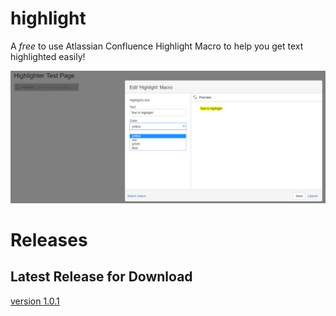 # highlight
A *free* to use Atlassian Confluence Highlight Macro to help you get text highlighted easily!

![Overview Image](https://github.com/mslattery/highlight/blob/master/Highligher-Overview.png)

# Releases

## Latest Release for Download

[version 1.0.1](https://github.com/mslattery/highlight/blob/master/releases/highlight-1.0.1-SNAPSHOT.jar)
